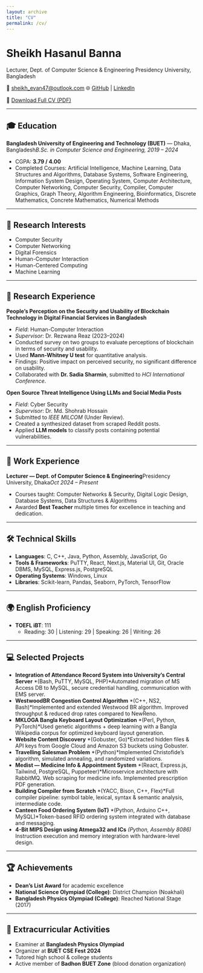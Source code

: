 ```yaml
---
layout: archive
title: "CV"
permalink: /cv/
---
```

# Sheikh Hasanul Banna

Lecturer, Dept. of Computer Science & Engineering
Presidency University, Bangladesh

📧 sheikh_evan47@outlook.com
🌐 [GitHub](https://github.com/SheikhHasanulBanna) | [LinkedIn](https://www.linkedin.com/in/sheikh-evan-75653a200/)

📄 [Download Full CV (PDF)](/files/Sheikh_Hasanul_Banna_Academic_CV.pdf)

---

## 🎓 Education

**Bangladesh University of Engineering and Technology (BUET)** — Dhaka, Bangladesh*B.Sc. in Computer Science and Engineering, 2019 – 2024*

- CGPA: **3.79 / 4.00**
- Completed Courses: Artificial Intelligence, Machine Learning, Data Structures and Algorithms, Database Systems, Software Engineering, Information System Design, Operating System, Computer Architecture, Computer Networking, Computer Security, Compiler, Computer Graphics, Graph Theory, Algorithm Engineering, Bioinformatics, Discrete Mathematics, Concrete Mathematics, Numerical Methods

---

## 🔬 Research Interests

- Computer Security
- Computer Networking
- Digital Forensics
- Human-Computer Interaction
- Human-Centered Computing
- Machine Learning

---

## 📑 Research Experience

**People’s Perception on the Security and Usability of Blockchain Technology in Digital Financial Services in Bangladesh**

- *Field*: Human-Computer Interaction
- *Supervisor*: Dr. Rezwana Reaz (2023–2024)
- Conducted survey on two groups to evaluate perceptions of blockchain in terms of security and usability.
- Used **Mann-Whitney U test** for quantitative analysis.
- Findings: Positive impact on perceived security, no significant difference on usability.
- Collaborated with **Dr. Sadia Sharmin**, submitted to *HCI International Conference*.

**Open Source Threat Intelligence Using LLMs and Social Media Posts**

- *Field*: Cyber Security
- *Supervisor*: Dr. Md. Shohrab Hossain
- Submitted to *IEEE MILCOM* (Under Review).
- Created a synthesized dataset from scraped Reddit posts.
- Applied **LLM models** to classify posts containing potential vulnerabilities.

---

## 💼 Work Experience

**Lecturer — Dept. of Computer Science & Engineering**Presidency University, Dhaka*Oct 2024 – Present*

- Courses taught: Computer Networks & Security, Digital Logic Design, Database Systems, Data Structures & Algorithms
- Awarded **Best Teacher** multiple times for excellence in teaching and dedication.

---

## 🛠 Technical Skills

- **Languages**: C, C++, Java, Python, Assembly, JavaScript, Go
- **Tools & Frameworks**: PuTTY, React, Next.js, Material UI, Git, Oracle DBMS, MySQL, Express.js, PostgreSQL
- **Operating Systems**: Windows, Linux
- **Libraries**: Scikit-learn, Pandas, Seaborn, PyTorch, TensorFlow

---

## 🌍 English Proficiency

- **TOEFL iBT**: 111
  - Reading: 30 | Listening: 29 | Speaking: 26 | Writing: 26

---

## 💻 Selected Projects

- **Integration of Attendance Record System into University’s Central Server** *(Bash, PuTTY, MySQL, PHP)*Automated migration of MS Access DB to MySQL, secure credential handling, communication with EMS server.
- **WestwoodBR Congestion Control Algorithm** *(C++, NS2, Bash)*Implemented and extended Westwood BR algorithm. Improved throughput & reduced drop rates compared to NewReno.
- **MKLOGA Bangla Keyboard Layout Optimization** *(Perl, Python, PyTorch)*Used genetic algorithms + deep learning with a Bangla Wikipedia corpus for optimized keyboard layout generation.
- **Website Content Discovery** *(Gobuster, Go)*Extracted hidden files & API keys from Google Cloud and Amazon S3 buckets using Gobuster.
- **Travelling Salesman Problem** *(Python)*Implemented Christofide’s algorithm, simulated annealing, and randomized variations.
- **Medist — Medicine Info & Appointment System** *(React, Express.js, Tailwind, PostgreSQL, Puppeteer)*Microservice architecture with RabbitMQ. Web scraping for medicine info. Implemented prescription PDF generation.
- **Building Compiler from Scratch** *(YACC, Bison, C++, Flex)*Full compiler pipeline: symbol table, lexical, syntax & semantic analysis, intermediate code.
- **Canteen Food Ordering System (IoT)** *(Python, Arduino C++, MySQL)*Token-based RFID ordering system integrated with database and messaging.
- **4-Bit MIPS Design using Atmega32 and ICs** *(Python, Assembly 8086)*
  Instruction execution and memory integration with hardware-level design.

---

## 🏆 Achievements

- **Dean’s List Award** for academic excellence
- **National Science Olympiad (College)**: District Champion (Noakhali)
- **Bangladesh Physics Olympiad (College)**: Reached National Stage (2017)

---

## 🎯 Extracurricular Activities

- Examiner at **Bangladesh Physics Olympiad**
- Organizer at **BUET CSE Fest 2024**
- Tutored high school & college students
- Active member of **Badhon BUET Zone** (blood donation organization)
